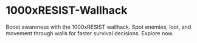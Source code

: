 # 1000xRESIST-Wallhack
Boost awareness with the 1000xRESIST wallhack. Spot enemies, loot, and movement through walls for faster survival decisions. Explore now.
